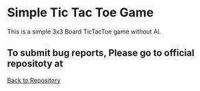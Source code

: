 # Simple Tic Tac Toe Game

This is a simple 3x3 Board TicTacToe game without AI.

## To submit bug reports, Please go to official repositoty at 
[Back to Repository](https://github.com/2kiloo/TicTacToe)

